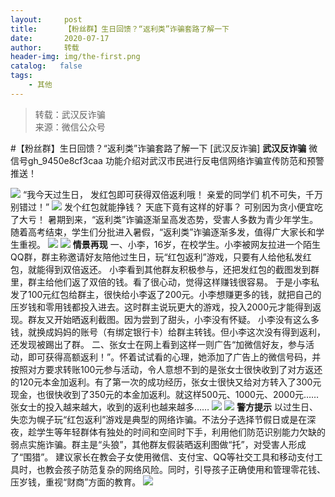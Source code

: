 ```yaml
---
layout:     post
title:      【粉丝群】生日回馈？“返利类”诈骗套路了解一下
date:       2020-07-17
author:     转载
header-img: img/the-first.png
catalog:   false
tags:
    - 其他
---
```


<blockquote><p>转载：武汉反诈骗<br>
来源：微信公众号</p></blockquote>

#【粉丝群】生日回馈？“返利类”诈骗套路了解一下
[武汉反诈骗]
**武汉反诈骗**
微信号gh_9450e8cf3caa
功能介绍对武汉市民进行反电信网络诈骗宣传防范和预警推送！

![]({{site.baseurl}}/postimg/xCN1ghREATPoRauvHCACkUJbDjelC131xgDU6sWicvFiaQiaOV9LiaVBZSVAC86kiae1vviccS24s5pibUXbsQ7p82tvA.gif)
“我今天过生日，
发红包即可获得双倍返利哦！
亲爱的同学们
机不可失，千万别错过！”
![]({{site.baseurl}}/postimg/xCN1ghREATPoRauvHCACkUJbDjelC131UGTIK5Nlia1ib2cvicZgibR4IVCunibGIfSNFtAFIQZ0omTwNXcPn4BkHUw.gif)
发个红包就能挣钱？
天底下竟有这样的好事？
可别因为贪小便宜吃了大亏！
暑期到来，“返利类”诈骗逐渐呈高发态势，受害人多数为青少年学生。随着高考结束，学生们分批进入暑假，“返利类”诈骗逐渐多发，值得广大家长和学生重视。
![]({{site.baseurl}}/postimg/xCN1ghREATPoRauvHCACkUJbDjelC131KA2mk9wr2W4TIMxbyjecbeFekncu5bHVCQHibvgPDsickVQO1SZa6uqw.jpeg)
![]({{site.baseurl}}/postimg/xCN1ghREATMTEGybD9Szsb2pxnkvfyX1YrXP9PglGa6vOJ56mZQZmFaetoZ5Wzq6ubBgpoUfyCIVqdoSoJeBKw.png)
**情景再现**
一、小李，16岁，在校学生。小李被网友拉进一个陌生QQ群，群主称邀请好友陪他过生日，玩“红包返利”游戏，只要有人给他私发红包，就能得到双倍返还。
小李看到其他群友积极参与，还把发红包的截图发到群里，群主给他们返了双倍的钱。看了很心动，觉得这样赚钱很容易。
于是小李私发了100元红包给群主，很快给小李返了200元。小李想赚更多的钱，就把自己的压岁钱和零用钱都投入进去。这时群主说玩更大的游戏，投入2000元才能得到返现。群友又开始晒返利截图。因为尝到了甜头，小李没有怀疑。
小李没有这么多钱，就换成妈妈的账号（有绑定银行卡）给群主转钱。但小李这次没有得到返利，还发现被踢出了群。
二、张女士在网上看到这样一则广告“加微信好友，参与活动，即可获得高额返利！”。怀着试试看的心理，她添加了广告上的微信号码，并按照对方要求转账100元参与活动，令人意想不到的是张女士很快收到了对方返还的120元本金加返利。有了第一次的成功经历，张女士很快又给对方转入了300元现金，也很快收到了350元的本金加返利。就这样500元、1000元、2000元……张女士的投入越来越大，收到的返利也越来越多……
![]({{site.baseurl}}/postimg/xCN1ghREATPoRauvHCACkUJbDjelC1313ThFpNvNgfMu1mtfQVMfDmGCc511bRFhXdeibVVz9sSbWNcdgyBOaicg.gif)
![]({{site.baseurl}}/postimg/xCN1ghREATMTEGybD9Szsb2pxnkvfyX1vVmhh84lKukn60LO4nwO5XAJFjLXkZ35f9zRlbibLzT5XuNHqUxbMqw.png)
**警方提示**
以过生日、失恋为幌子玩“红包返利”游戏是典型的网络诈骗。不法分子选择节假日或是在深夜，趁学生等年轻群体有独处的时间和空间时下手，利用他们防范识别能力欠缺的弱点实施诈骗。群主是“头狼”，其他群友假装晒返利图做“托”，对受害人形成了“围猎”。
建议家长在教会子女使用微信、支付宝、QQ等社交工具和移动支付工具时，也教会孩子防范复杂的网络风险。同时，引导孩子正确使用和管理零花钱、压岁钱，重视“财商”方面的教育。
![]({{site.baseurl}}/postimg/8wBAcE4t1v5aCotqKP2nzw7SsqTN7SNj17JotQxECHBCgT4NdrgOFU0MXk663iaTgNqGgHIBy16t5sC7AqTuaQg.jpeg)
